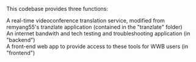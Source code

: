 This codebase provides three functions:

A real-time videoconference translation service, modified from remyang55's tranzlate application (contained in the "tranzlate" folder)  
An internet bandwith and tech testing and troubleshooting application (in "backend")  
A front-end web app to provide access to these tools for WWB users (in "frontend")
